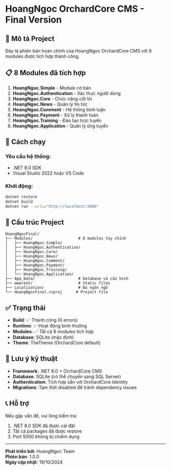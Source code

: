 # HoangNgoc OrchardCore CMS - Final Version

## 🎯 Mô tả Project
Đây là phiên bản hoàn chỉnh của HoangNgoc OrchardCore CMS với 8 modules được tích hợp thành công.

## 📋 8 Modules đã tích hợp

1. **HoangNgoc.Simple** - Module cơ bản
2. **HoangNgoc.Authentication** - Xác thực người dùng  
3. **HoangNgoc.Core** - Chức năng cốt lõi
4. **HoangNgoc.News** - Quản lý tin tức
5. **HoangNgoc.Comment** - Hệ thống bình luận
6. **HoangNgoc.Payment** - Xử lý thanh toán
7. **HoangNgoc.Training** - Đào tạo trực tuyến
8. **HoangNgoc.Application** - Quản lý ứng tuyển

## 🚀 Cách chạy

### Yêu cầu hệ thống:
- .NET 8.0 SDK
- Visual Studio 2022 hoặc VS Code

### Khởi động:
```bash
dotnet restore
dotnet build
dotnet run --urls="http://localhost:5000"
```

## 📁 Cấu trúc Project

```
HoangNgocFinal/
├── Modules/                    # 8 modules tùy chỉnh
│   ├── HoangNgoc.Simple/
│   ├── HoangNgoc.Authentication/
│   ├── HoangNgoc.Core/
│   ├── HoangNgoc.News/
│   ├── HoangNgoc.Comment/
│   ├── HoangNgoc.Payment/
│   ├── HoangNgoc.Training/
│   └── HoangNgoc.Application/
├── App_Data/                   # Database và cấu hình
├── wwwroot/                    # Static files
├── Localization/               # Đa ngôn ngữ
└── HoangNgocFinal.csproj      # Project file
```

## ✅ Trạng thái

- **Build**: ✅ Thành công (0 errors)
- **Runtime**: ✅ Hoạt động bình thường
- **Modules**: ✅ Tất cả 8 modules tích hợp
- **Database**: SQLite (mặc định)
- **Theme**: TheTheme (OrchardCore default)

## 🔧 Lưu ý kỹ thuật

- **Framework**: .NET 8.0 + OrchardCore CMS
- **Database**: SQLite (có thể chuyển sang SQL Server)
- **Authentication**: Tích hợp sẵn với OrchardCore Identity
- **Migrations**: Tạm thời disabled để tránh dependency issues

## 📞 Hỗ trợ

Nếu gặp vấn đề, vui lòng kiểm tra:
1. .NET 8.0 SDK đã được cài đặt
2. Tất cả packages đã được restore
3. Port 5000 không bị chiếm dụng

---

**Phát triển bởi**: HoangNgoc Team  
**Phiên bản**: 1.0.0  
**Ngày cập nhật**: 19/10/2024